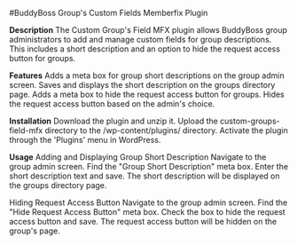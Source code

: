 #BuddyBoss Group's Custom Fields Memberfix Plugin

**Description**
The Custom Group's Field MFX plugin allows BuddyBoss group administrators to add and manage custom fields for group descriptions. This includes a short description and an option to hide the request access button for groups.

**Features**
Adds a meta box for group short descriptions on the group admin screen.
Saves and displays the short description on the groups directory page.
Adds a meta box to hide the request access button for groups.
Hides the request access button based on the admin's choice.

**Installation**
Download the plugin and unzip it.
Upload the custom-groups-field-mfx directory to the /wp-content/plugins/ directory.
Activate the plugin through the 'Plugins' menu in WordPress.

**Usage**
Adding and Displaying Group Short Description
Navigate to the group admin screen.
Find the "Group Short Description" meta box.
Enter the short description text and save.
The short description will be displayed on the groups directory page.

Hiding Request Access Button
Navigate to the group admin screen.
Find the "Hide Request Access Button" meta box.
Check the box to hide the request access button and save.
The request access button will be hidden on the group's page.
